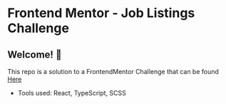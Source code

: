 # Frontend Mentor - Job Listings Challenge

## Welcome! 👋

This repo is a solution to a FrontendMentor Challenge that can be found [Here](https://www.frontendmentor.io/challenges/job-listings-with-filtering-ivstIPCt/hub)

- Tools used: React, TypeScript, SCSS
